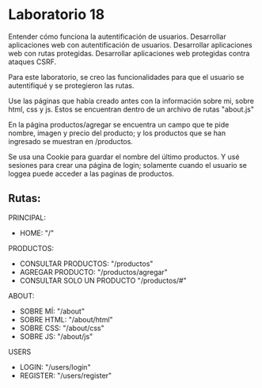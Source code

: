 # Laboratorio 18

Entender cómo funciona la autentificación de usuarios. Desarrollar aplicaciones web con autentificación de usuarios. Desarrollar aplicaciones web con rutas protegidas. Desarrollar aplicaciones web protegidas contra ataques CSRF.

Para este laboratorio, se creo las funcionalidades para que el usuario se autentifiqué y se protegieron las rutas.

Use las páginas que había creado antes con la información sobre mi, sobre html, css y js. Estos se encuentran dentro de un archivo de rutas "about.js"

En la página productos/agregar se encuentra un campo que te pide nombre, imagen y precio del producto; y los productos que se han ingresado se muestran en /productos.

Se usa una Cookie para guardar el nombre del último productos. Y usé sesiones para crear una página de login; solamente cuando el usuario se loggea puede acceder a las paginas de productos.

## Rutas:
PRINCIPAL: 
- HOME: "/"

PRODUCTOS:
- CONSULTAR PRODUCTOS: "/productos"
- AGREGAR PRODUCTO: "/productos/agregar"
- CONSULTAR SOLO UN PRODUCTO "/productos/#"

ABOUT:
- SOBRE MÍ: "/about"
- SOBRE HTML: "/about/html"
- SOBRE CSS: "/about/css"
- SOBRE JS: "/about/js"

USERS 
- LOGIN: "/users/login"
- REGISTER: "/users/register"
